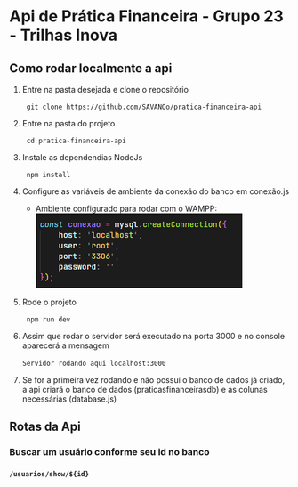 # Api de Prática Financeira - Grupo 23 - Trilhas Inova

## Como rodar localmente a api

1. Entre na pasta desejada e clone o repositório

        git clone https://github.com/SAVANOo/pratica-financeira-api

2. Entre na pasta do projeto 

        cd pratica-financeira-api

3. Instale as dependendias NodeJs

        npm install

4. Configure as variáveis de ambiente da conexão do banco em conexão.js
    
    - Ambiente configurado para rodar com o WAMPP:
    ![alt text](./src/readme/image.png)
      
5. Rode o projeto 

        npm run dev

6. Assim que rodar o servidor será executado na porta 3000 e no console aparecerá a mensagem

    ``Servidor rodando aqui localhost:3000``

7. Se for a primeira vez rodando e não possui o banco de dados já criado, a api criará o banco de dados (praticasfinanceirasdb) e as colunas necessárias (database.js)

## Rotas da Api

### Buscar um usuário conforme seu id no banco

#### ```/usuarios/show/${id}``` 
